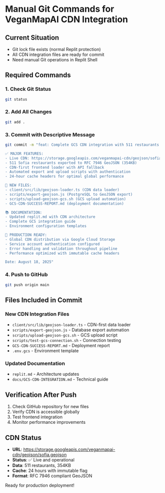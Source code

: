 # Manual Git Commands for VeganMapAI CDN Integration

## Current Situation
- Git lock file exists (normal Replit protection)
- All CDN integration files are ready for commit
- Need manual Git operations in Replit Shell

## Required Commands

### 1. Check Git Status
```bash
git status
```

### 2. Add All Changes
```bash
git add .
```

### 3. Commit with Descriptive Message
```bash
git commit -m "feat: Complete GCS CDN integration with 511 restaurants

✅ MAJOR FEATURES:
- Live CDN: https://storage.googleapis.com/veganmapai-cdn/geojson/sofia.geojson
- 511 Sofia restaurants exported to RFC 7946 GeoJSON (354KB)
- CDN-first frontend loader with API fallback
- Automated export and upload scripts with authentication
- 24-hour cache headers for optimal global performance

🔧 NEW FILES:
- client/src/lib/geojson-loader.ts (CDN data loader)
- scripts/export-geojson.js (PostgreSQL to GeoJSON export)
- scripts/upload-geojson-gcs.sh (GCS upload automation)
- GCS-CDN-SUCCESS-REPORT.md (deployment documentation)

📚 DOCUMENTATION:
- Updated replit.md with CDN architecture
- Complete GCS integration guide
- Environment configuration templates

🚀 PRODUCTION READY:
- Global CDN distribution via Google Cloud Storage
- Service account authentication configured
- Error handling and validation throughout pipeline
- Performance optimized with immutable cache headers

Date: August 18, 2025"
```

### 4. Push to GitHub
```bash
git push origin main
```

## Files Included in Commit

### New CDN Integration Files
- `client/src/lib/geojson-loader.ts` - CDN-first data loader
- `scripts/export-geojson.js` - Database export automation
- `scripts/upload-geojson-gcs.sh` - GCS upload script
- `scripts/test-gcs-connection.sh` - Connection testing
- `GCS-CDN-SUCCESS-REPORT.md` - Deployment report
- `.env.gcs` - Environment template

### Updated Documentation
- `replit.md` - Architecture updates
- `docs/GCS-CDN-INTEGRATION.md` - Technical guide

## Verification After Push
1. Check GitHub repository for new files
2. Verify CDN is accessible globally
3. Test frontend integration
4. Monitor performance improvements

## CDN Status
- **URL**: https://storage.googleapis.com/veganmapai-cdn/geojson/sofia.geojson
- **Status**: ✅ Live and operational
- **Data**: 511 restaurants, 354KB
- **Cache**: 24 hours with immutable flag
- **Format**: RFC 7946 compliant GeoJSON

Ready for production deployment!